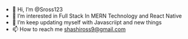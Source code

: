 - 👋 Hi, I’m @Sross123
- 👀 I’m interested in Full Stack In MERN Technology and React Native 
- 🌱 I’m keep updating myself with Javascriipt and new things
- 📫 How to reach me shashiross9@gmail.com

<!---
Sross123/Sross123 is a ✨ special ✨ repository because its `README.md` (this file) appears on your GitHub profile.
You can click the Preview link to take a look at your changes.
--->
